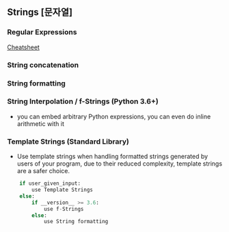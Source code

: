 ## Strings [문자열]

### Regular Expressions

[Cheatsheet](https://cheatography.com/davechild/cheat-sheets/regular-expressions/)

### String concatenation

### String formatting

### String Interpolation / f-Strings (Python 3.6+)

- you can embed arbitrary Python expressions, you can even do inline arithmetic with it

### Template Strings (Standard Library)

- Use template strings when handling formatted strings generated by users of your program, due to their reduced complexity, template strings are a safer choice.

```python
    if user_given_input:
        use Template Strings
    else:
        if __version__ >= 3.6:
            use f-Strings
        else:
            use String formatting
```
